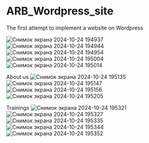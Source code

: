 # ARB_Wordpress_site
The first attempt to implement a website on Wordpress

![Снимок экрана 2024-10-24 194937](https://github.com/user-attachments/assets/7d0f148a-d7c7-4b76-afbc-8efa9874d581)
![Снимок экрана 2024-10-24 194944](https://github.com/user-attachments/assets/6c3d927e-6a15-498c-945a-c6f4d2eb2089)
![Снимок экрана 2024-10-24 194954](https://github.com/user-attachments/assets/cc0205ae-c1dc-469e-af1f-c1417e350413)
![Снимок экрана 2024-10-24 195004](https://github.com/user-attachments/assets/cda63789-7251-495d-87e2-0315659a3152)
![Снимок экрана 2024-10-24 195014](https://github.com/user-attachments/assets/39e4a9df-835a-465e-9152-1942f3a6acd6)

About us
![Снимок экрана 2024-10-24 195135](https://github.com/user-attachments/assets/7436807f-8b33-46d2-8166-0fc69ec446ad)
![Снимок экрана 2024-10-24 195147](https://github.com/user-attachments/assets/ff62a2c2-7904-489c-ae63-415b94b5d528)
![Снимок экрана 2024-10-24 195156](https://github.com/user-attachments/assets/406c45f3-4d7a-4716-aacf-e1bfec005ff8)
![Снимок экрана 2024-10-24 195205](https://github.com/user-attachments/assets/404c7300-9151-4183-bf67-d50a5f0317f5)

Trainings
![Снимок экрана 2024-10-24 195321](https://github.com/user-attachments/assets/f8babae5-4cca-4c50-ab32-651863ad1c0b)
![Снимок экрана 2024-10-24 195327](https://github.com/user-attachments/assets/51e93891-6181-4d00-9b79-0554aa2d185b)
![Снимок экрана 2024-10-24 195335](https://github.com/user-attachments/assets/1bf5edb2-dd93-446c-877c-5786e9d539fc)
![Снимок экрана 2024-10-24 195344](https://github.com/user-attachments/assets/2d25e780-96b7-4c3f-a4a0-7bc5246e8c73)
![Снимок экрана 2024-10-24 195352](https://github.com/user-attachments/assets/a6a17c28-bbe2-4cab-b545-a3fe9da3b2c0)


